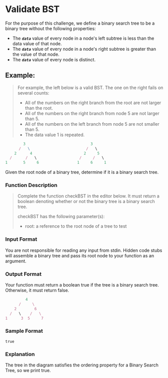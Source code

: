 # Validate BST

For the purpose of this challenge, we define a binary search tree to be a binary tree without the following properties:

-   The **_`data`_** value of every node in a node's left subtree is less than the data value of that node.
-   The **_`data`_** value of every node in a node's right subtree is greater than the value of that node.
-   The **_`data`_** value of every node is distinct.

## **Example:**

> For example, the left below is a valid BST. The one on the right fails on several counts:
>
> -   All of the numbers on the right branch from the root are not larger than the root.
> -   All of the numbers on the right branch from node 5 are not larger than 5.
> -   All of the numbers on the left branch from node 5 are not smaller than 5.
> -   The data value 1 is repeated.

```javascript
        3                             3
      /   \                         /   \
    2      4                       2     5
  /      /   \                   /     /   \
1       5     6                 1     6     1

```

Given the root node of a binary tree, determine if it is a binary search tree.

### **Function Description**

> Complete the function checkBST in the editor below. It must return a boolean denoting whether or not the binary tree is a binary search tree.
>
> checkBST has the following parameter(s):
>
> -   root: a reference to the root node of a tree to test

### **Input Format**

You are not responsible for reading any input from stdin. Hidden code stubs will assemble a binary tree and pass its root node to your function as an argument.

### **Output Format**

Your function must return a boolean true if the tree is a binary search tree. Otherwise, it must return false.

```javascript
         4
      /     \
    2        6
  /   \    /   \
1      3  5     7

```

### **Sample Format**

```
true
```

### **Explanation**

The tree in the diagram satisfies the ordering property for a Binary Search Tree, so we print true.
